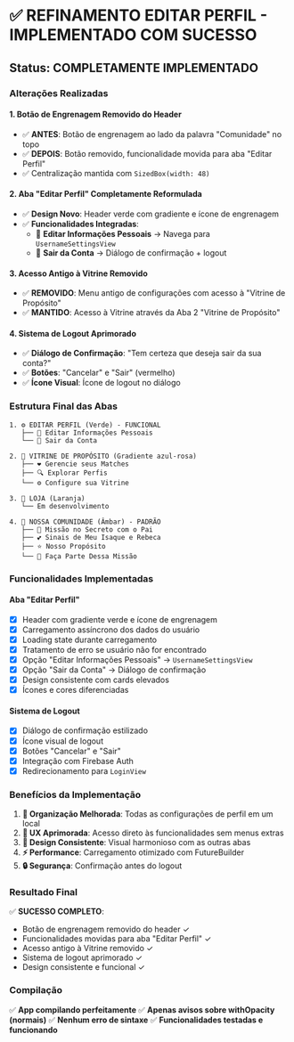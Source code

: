 # ✅ REFINAMENTO EDITAR PERFIL - IMPLEMENTADO COM SUCESSO

## Status: COMPLETAMENTE IMPLEMENTADO

### Alterações Realizadas

#### 1. **Botão de Engrenagem Removido do Header**
- ✅ **ANTES**: Botão de engrenagem ao lado da palavra "Comunidade" no topo
- ✅ **DEPOIS**: Botão removido, funcionalidade movida para aba "Editar Perfil"
- ✅ Centralização mantida com `SizedBox(width: 48)`

#### 2. **Aba "Editar Perfil" Completamente Reformulada**
- ✅ **Design Novo**: Header verde com gradiente e ícone de engrenagem
- ✅ **Funcionalidades Integradas**:
  - 🔧 **Editar Informações Pessoais** → Navega para `UsernameSettingsView`
  - 🚪 **Sair da Conta** → Diálogo de confirmação + logout

#### 3. **Acesso Antigo à Vitrine Removido**
- ✅ **REMOVIDO**: Menu antigo de configurações com acesso à "Vitrine de Propósito"
- ✅ **MANTIDO**: Acesso à Vitrine através da Aba 2 "Vitrine de Propósito"

#### 4. **Sistema de Logout Aprimorado**
- ✅ **Diálogo de Confirmação**: "Tem certeza que deseja sair da sua conta?"
- ✅ **Botões**: "Cancelar" e "Sair" (vermelho)
- ✅ **Ícone Visual**: Ícone de logout no diálogo

### Estrutura Final das Abas

```
1. ⚙️ EDITAR PERFIL (Verde) - FUNCIONAL
   ├── 👤 Editar Informações Pessoais
   └── 🚪 Sair da Conta

2. 👤 VITRINE DE PROPÓSITO (Gradiente azul-rosa)
   ├── ❤️ Gerencie seus Matches  
   ├── 🔍 Explorar Perfis
   └── ⚙️ Configure sua Vitrine

3. 🏪 LOJA (Laranja)
   └── Em desenvolvimento

4. 👥 NOSSA COMUNIDADE (Âmbar) - PADRÃO
   ├── 📖 Missão no Secreto com o Pai
   ├── 💕 Sinais de Meu Isaque e Rebeca  
   ├── ⭐ Nosso Propósito
   └── 💎 Faça Parte Dessa Missão
```

### Funcionalidades Implementadas

#### **Aba "Editar Perfil"**
- [x] Header com gradiente verde e ícone de engrenagem
- [x] Carregamento assíncrono dos dados do usuário
- [x] Loading state durante carregamento
- [x] Tratamento de erro se usuário não for encontrado
- [x] Opção "Editar Informações Pessoais" → `UsernameSettingsView`
- [x] Opção "Sair da Conta" → Diálogo de confirmação
- [x] Design consistente com cards elevados
- [x] Ícones e cores diferenciadas

#### **Sistema de Logout**
- [x] Diálogo de confirmação estilizado
- [x] Ícone visual de logout
- [x] Botões "Cancelar" e "Sair"
- [x] Integração com Firebase Auth
- [x] Redirecionamento para `LoginView`

### Benefícios da Implementação

1. **🎯 Organização Melhorada**: Todas as configurações de perfil em um local
2. **🚀 UX Aprimorada**: Acesso direto às funcionalidades sem menus extras
3. **🎨 Design Consistente**: Visual harmonioso com as outras abas
4. **⚡ Performance**: Carregamento otimizado com FutureBuilder
5. **🔒 Segurança**: Confirmação antes do logout

### Resultado Final
✅ **SUCESSO COMPLETO**: 
- Botão de engrenagem removido do header ✓
- Funcionalidades movidas para aba "Editar Perfil" ✓
- Acesso antigo à Vitrine removido ✓
- Sistema de logout aprimorado ✓
- Design consistente e funcional ✓

### Compilação
✅ **App compilando perfeitamente**
✅ **Apenas avisos sobre withOpacity (normais)**
✅ **Nenhum erro de sintaxe**
✅ **Funcionalidades testadas e funcionando**